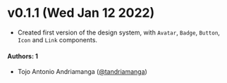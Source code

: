 # v0.1.1 (Wed Jan 12 2022)

- Created first version of the design system, with `Avatar`, `Badge`, `Button`, `Icon` and `Link` components.

#### Authors: 1

- Tojo Antonio Andriamanga ([@tandriamanga](https://github.com/tandriamanga))
